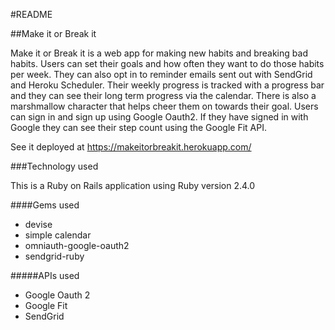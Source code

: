 #README

##Make it or Break it

Make it or Break it is a web app for making new habits and breaking bad habits. Users can set their goals and how often they want to do those habits per week. They can also opt in to reminder emails sent out with SendGrid and Heroku Scheduler. Their weekly progress is tracked with a progress bar and they can see their long term progress via the calendar. There is also a marshmallow character that helps cheer them on towards their goal. Users can sign in and sign up using Google Oauth2. If they have signed in with Google they can see their step count using the Google Fit API.

See it deployed at https://makeitorbreakit.herokuapp.com/

###Technology used

This is a Ruby on Rails application using Ruby version 2.4.0

####Gems used

* devise
* simple calendar
* omniauth-google-oauth2
* sendgrid-ruby

#####APIs used

* Google Oauth 2
* Google Fit
* SendGrid
